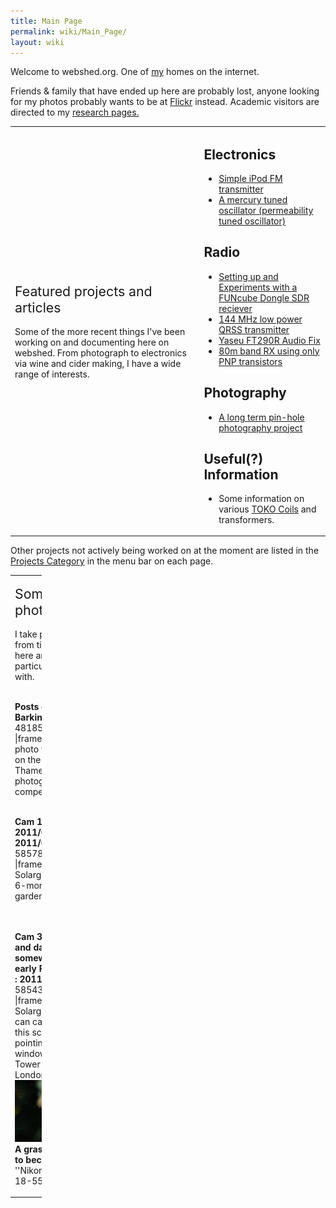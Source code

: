 ```yaml
---
title: Main Page
permalink: wiki/Main_Page/
layout: wiki
---
```


Welcome to webshed.org. One of [my](/wiki/About_Me "wikilink") homes on the
internet.

Friends & family that have ended up here are probably lost, anyone
looking for my photos probably wants to be at
[Flickr](http://www.flickr.com/photos/dtl/) instead. Academic visitors
are directed to my [research pages.](/wiki/Research_Interests "wikilink")

<table>
<colgroup>
<col width="60%" />
<col width="40%" />
</colgroup>
<tbody>
<tr class="odd">
<td><p><span style="font-size:16pt">Featured projects and articles</span><br />
<br />
Some of the more recent things I've been working on and documenting here on webshed. From photograph to electronics via wine and cider making, I have a wide range of interests.</p></td>
<td><h2 id="electronics">Electronics</h2>
<ul>
<li><a href="Simple_iPod_Tx" title="wikilink">Simple iPod FM transmitter</a></li>
<li><a href="Mercury_PTO" title="wikilink">A mercury tuned oscillator (permeability tuned oscillator)</a></li>
</ul>
<h2 id="radio">Radio</h2>
<ul>
<li><a href="FUNcube-Dongle-Linux" title="wikilink"> Setting up and Experiments with a FUNcube Dongle SDR reciever</a></li>
<li><a href="QRSS_2m" title="wikilink">144 MHz low power QRSS transmitter</a></li>
<li><a href="FT290-Audio" title="wikilink"> Yaseu FT290R Audio Fix</a></li>
<li><a href="PNP-80" title="wikilink"> 80m band RX using only PNP transistors</a></li>
</ul>
<h2 id="photography">Photography</h2>
<ul>
<li><a href="Solargraphy" title="wikilink">A long term pin-hole photography project</a></li>
</ul>
<h2 id="useful-information">Useful(?) Information</h2>
<ul>
<li>Some information on various <a href="TOKO_Coils" title="wikilink">TOKO Coils</a> and transformers.</li>
</ul></td>
</tr>
<tr class="even">
</tr>
</tbody>
</table>

Other projects not actively being worked on at the moment are listed in
the [ Projects Category](/wiki/Category%3AProjects "wikilink") in the menu bar
on each page.

<table style="width:10%;">
<colgroup>
<col width="10%" />
</colgroup>
<tbody>
<tr class="odd">
<td><p><span style="font-size:16pt">Some recent photographs</span><br />
<br />
I take photographs from time to time, here are a few I'm particularly pleased with.</p>
<p><br />
<strong>Posts on a pier in Barking</strong><br />
<flickr>481859844|-|frame|center|This photo was runner-up on the 2011 Thames21 photographic competition</flickr></p>
<p><br />
<strong>Cam 1 : 10:54 2011/01/09 : 20:10 2011/06/21</strong><br />
<flickr>5857892496|-|frame|center|A Solargraph taken over 6-months in my garden</flickr></p>
<p><br />
<br />
<strong>Cam 3 : Exact time and date unknown, somewhere around early February 2011 : 2011/06/19</strong> <flickr>5854384908|-|frame|center|Another Solargraph, the beer-can camera recording this scene was pointing out of a window towards Tower Bridge in London.</flickr><br />
<img src="Look-small.jpg" title="fig:" /><br />
<strong>A grasshopper about to become lunch</strong> ''Nikon D50 / Nikon 18-55mm ''</p></td>
</tr>
</tbody>
</table>


